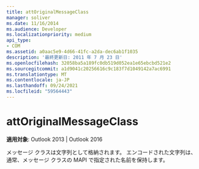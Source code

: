 ```yaml
---
title: attOriginalMessageClass
manager: soliver
ms.date: 11/16/2014
ms.audience: Developer
ms.localizationpriority: medium
api_type:
- COM
ms.assetid: a0aac5e9-4d66-41fc-a2da-dec6ab1f1035
description: '最終更新日: 2011 年 7 月 23 日'
ms.openlocfilehash: 32058ba5a189fc0db519d052ea1e65ebcbd521e2
ms.sourcegitcommit: a1d9041c20256616c9c183f7d1049142a7ac6991
ms.translationtype: MT
ms.contentlocale: ja-JP
ms.lasthandoff: 09/24/2021
ms.locfileid: "59564443"
---
```

# <a name="attoriginalmessageclass"></a>attOriginalMessageClass

**適用対象**: Outlook 2013 | Outlook 2016 
  
メッセージ クラスは文字列として格納されます。 エンコードされた文字列は、通常、メッセージ クラスの MAPI で指定された名前を保持します。
  

